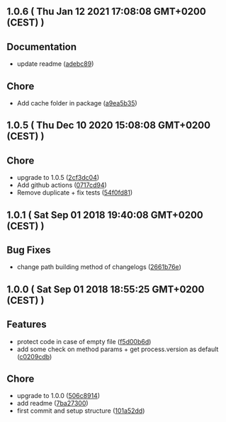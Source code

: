 ## 1.0.6 ( Thu Jan 12 2021 17:08:08 GMT+0200 (CEST) )

## Documentation
- update readme
  ([adebc89](https://github.com/wallet77/nodejs-versions/commit/adebc893e1d6d128bfa7b4f014932de92a53a378))

## Chore
  - Add cache folder in package
  ([a9ea5b35](https://github.com/wallet77/nodejs-versions/commit/a9ea5b35f998c519ec7937c371b141832095a4df))


## 1.0.5 ( Thu Dec 10 2020 15:08:08 GMT+0200 (CEST) )

## Chore
  - upgrade to 1.0.5
  ([2cf3dc04](https://github.com/wallet77/nodejs-versions/commit/2cf3dc04769320f61fe18277c3341b7f61b8fcc2))
  - Add github actions
  ([0717cd94](https://github.com/wallet77/nodejs-versions/commit/0717cd947030f39606a914bd2473912fef70350d))
  - Remove duplicate + fix tests
  ([54f0fd81](https://github.com/wallet77/nodejs-versions/commit/54f0fd81577b9254b47bfd9f752a4f796cb20598))

## 1.0.1 ( Sat Sep 01 2018 19:40:08 GMT+0200 (CEST) )


## Bug Fixes
  - change path building method of changelogs
  ([2661b76e](https://github.com/wallet77/nodejs-versions/commit/2661b76ef57d1fec996926a07ec97050396a4ac8))





 
## 1.0.0 ( Sat Sep 01 2018 18:55:25 GMT+0200 (CEST) )


## Features
  - protect code in case of empty file
  ([f5d00b6d](https://github.com/wallet77/nodejs-versions/commit/f5d00b6d4df363b2b44af1d3b5c8d4f9ef3aefae))
  - add some check on method params + get process.version as default
  ([c0209cdb](https://github.com/wallet77/nodejs-versions/commit/c0209cdbe44a0612f9490c543eab262fe4fc5316))




## Chore
  - upgrade to 1.0.0
  ([506c8914](https://github.com/wallet77/nodejs-versions/commit/506c8914a466e500b56c5e3206fb6c126c3dabbb))
  - add readme
  ([7ba27300](https://github.com/wallet77/nodejs-versions/commit/7ba27300d1a188aa492ae735f42ddeec0c67eff8))
  - first commit and setup structure
  ([101a52dd](https://github.com/wallet77/nodejs-versions/commit/101a52dd6ea0b7e2a47ad6872a31e741afefa18a))






